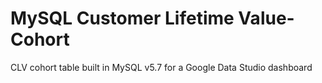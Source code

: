# MySQL Customer Lifetime Value-Cohort
CLV cohort table built in MySQL v5.7 for a Google Data Studio dashboard
